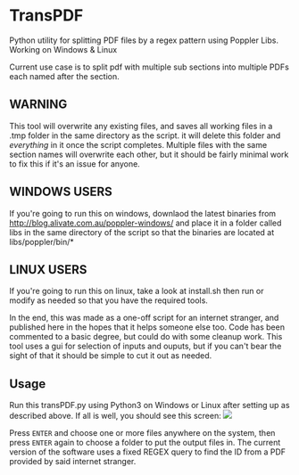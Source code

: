 # TransPDF
Python utility for splitting PDF files by a regex pattern using Poppler Libs. Working on Windows &amp; Linux

Current use case is to split pdf with multiple sub sections into multiple PDFs each named after the section.

## WARNING
This tool will overwrite any existing files, and saves all working files in a .tmp folder in the same directory as the script. it will delete this folder and *everything* in it once the script completes. Multiple files with the same section names will overwrite each other, but it should be fairly minimal work to fix this if it's an issue for anyone.

## WINDOWS USERS
If you're going to run this on windows, downlaod the latest binaries from http://blog.alivate.com.au/poppler-windows/ and place it in a folder called libs in the same directory of the script so that the binaries are located at libs/poppler/bin/*

## LINUX USERS
If you're going to run this on linux, take a look at install.sh then run or modify as needed so that you have the required tools.

In the end, this was made as a one-off script for an internet stranger, and published here in the hopes that it helps someone else too. Code has been commented to a basic degree, but could do with some cleanup work. This tool uses a gui for selection of inputs and ouputs, but if you can't bear the sight of that it should be simple to cut it out as needed.

## Usage
Run this transPDF.py using Python3 on Windows or Linux after setting up as described above. If all is well, you should see this screen:
![](http://i.imgur.com/XN8iId9.png)

Press `ENTER` and choose one or more files anywhere on the system, then press `ENTER` again to choose a folder to put the output files in. The current version of the software uses a fixed REGEX query to find the ID from a PDF provided by said internet stranger.
